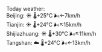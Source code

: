 Today weather:  
Beijing: ☀️   🌡️+25°C 🌬️←7km/h  
Tianjin: ☀️   🌡️+24°C 🌬️↖15km/h  
Shijiazhuang: ☀️   🌡️+30°C 🌬️↖11km/h  
Tangshan: ☁️   🌡️+24°C 🌬️←13km/h  
